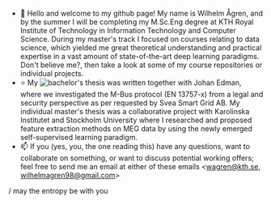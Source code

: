 - 👋 Hello and welcome to my github page! My name is Wilhelm Ågren, and by the summer I will be completing my M.Sc.Eng degree at KTH Royal Institute of Technology in Information Technology and Computer Science. During my master's track I focused on courses relating to data science, which yielded me great theoretical understanding and practical expertise in a vast amount of state-of-the-art deep learning paradigms. Don't believe me?, then take a look at some of my course repositories or individual projects. 
- ⭐ My ![bachelor's thesis](https://kth.diva-portal.org/smash/record.jsf?dswid=-2906&pid=diva2%3A1450578&c=4&searchType=SIMPLE&language=en&query=wilhelm+%C3%A5gren&af=%5B%5D&aq=%5B%5B%5D%5D&aq2=%5B%5B%5D%5D&aqe=%5B%5D&noOfRows=50&sortOrder=author_sort_asc&sortOrder2=title_sort_asc&onlyFullText=false&sf=all) was written together with Johan Edman, where we investigated the M-Bus protocol (EN 13757-x) from a legal and security perspective as per requested by Svea Smart Grid AB. My individual master's thesis was a collaborative project with Karolinska Institutet and Stockholm University where I researched and proposed feature extraction methods on MEG data by using the newly emerged self-supervised learning paradigm.
- 📫  If you (yes, you, the one reading this) have any questions, want to collaborate on something, or want to discuss potential working offers; feel free to send me an email at either of these emails <wagren@kth.se, wilhelmagren98@gmail.com>

/ may the entropy be with you
